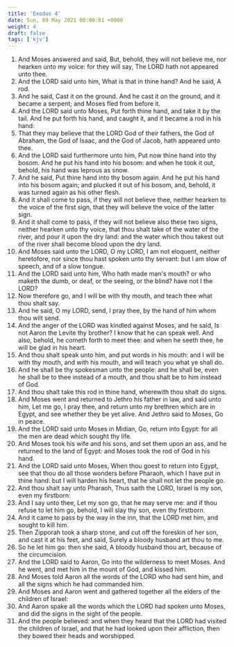 ```yaml
---
title: 'Exodus 4'
date: Sun, 09 May 2021 00:00:01 +0000
weight: 4
draft: false
tags: ['kjv'] 
---
```


1. And Moses answered and said, But, behold, they will not believe me, nor hearken unto my voice: for they will say, The LORD hath not appeared unto thee.
2. And the LORD said unto him, What is that in thine hand? And he said, A rod.
3. And he said, Cast it on the ground. And he cast it on the ground, and it became a serpent; and Moses fled from before it.
4. And the LORD said unto Moses, Put forth thine hand, and take it by the tail. And he put forth his hand, and caught it, and it became a rod in his hand:
5. That they may believe that the LORD God of their fathers, the God of Abraham, the God of Isaac, and the God of Jacob, hath appeared unto thee.
6. And the LORD said furthermore unto him, Put now thine hand into thy bosom. And he put his hand into his bosom: and when he took it out, behold, his hand was leprous as snow.
7. And he said, Put thine hand into thy bosom again. And he put his hand into his bosom again; and plucked it out of his bosom, and, behold, it was turned again as his other flesh.
8. And it shall come to pass, if they will not believe thee, neither hearken to the voice of the first sign, that they will believe the voice of the latter sign.
9. And it shall come to pass, if they will not believe also these two signs, neither hearken unto thy voice, that thou shalt take of the water of the river, and pour it upon the dry land: and the water which thou takest out of the river shall become blood upon the dry land.
10. And Moses said unto the LORD, O my LORD, I am not eloquent, neither heretofore, nor since thou hast spoken unto thy servant: but I am slow of speech, and of a slow tongue.
11. And the LORD said unto him, Who hath made man's mouth? or who maketh the dumb, or deaf, or the seeing, or the blind? have not I the LORD?
12. Now therefore go, and I will be with thy mouth, and teach thee what thou shalt say.
13. And he said, O my LORD, send, I pray thee, by the hand of him whom thou wilt send.
14. And the anger of the LORD was kindled against Moses, and he said, Is not Aaron the Levite thy brother? I know that he can speak well. And also, behold, he cometh forth to meet thee: and when he seeth thee, he will be glad in his heart.
15. And thou shalt speak unto him, and put words in his mouth: and I will be with thy mouth, and with his mouth, and will teach you what ye shall do.
16. And he shall be thy spokesman unto the people: and he shall be, even he shall be to thee instead of a mouth, and thou shalt be to him instead of God.
17. And thou shalt take this rod in thine hand, wherewith thou shalt do signs.
18. And Moses went and returned to Jethro his father in law, and said unto him, Let me go, I pray thee, and return unto my brethren which are in Egypt, and see whether they be yet alive. And Jethro said to Moses, Go in peace.
19. And the LORD said unto Moses in Midian, Go, return into Egypt: for all the men are dead which sought thy life.
20. And Moses took his wife and his sons, and set them upon an ass, and he returned to the land of Egypt: and Moses took the rod of God in his hand.
21. And the LORD said unto Moses, When thou goest to return into Egypt, see that thou do all those wonders before Pharaoh, which I have put in thine hand: but I will harden his heart, that he shall not let the people go.
22. And thou shalt say unto Pharaoh, Thus saith the LORD, Israel is my son, even my firstborn:
23. And I say unto thee, Let my son go, that he may serve me: and if thou refuse to let him go, behold, I will slay thy son, even thy firstborn.
24. And it came to pass by the way in the inn, that the LORD met him, and sought to kill him.
25. Then Zipporah took a sharp stone, and cut off the foreskin of her son, and cast it at his feet, and said, Surely a bloody husband art thou to me.
26. So he let him go: then she said, A bloody husband thou art, because of the circumcision.
27. And the LORD said to Aaron, Go into the wilderness to meet Moses. And he went, and met him in the mount of God, and kissed him.
28. And Moses told Aaron all the words of the LORD who had sent him, and all the signs which he had commanded him.
29. And Moses and Aaron went and gathered together all the elders of the children of Israel:
30. And Aaron spake all the words which the LORD had spoken unto Moses, and did the signs in the sight of the people.
31. And the people believed: and when they heard that the LORD had visited the children of Israel, and that he had looked upon their affliction, then they bowed their heads and worshipped.
